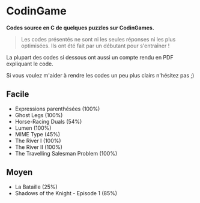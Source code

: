 # CodinGame

**Codes source en C de quelques puzzles sur CodinGames.**

> Les codes présentés ne sont ni les seules réponses ni les plus optimisées. Ils ont été fait par un débutant pour s'entraîner !

La plupart des codes si dessous ont aussi un compte rendu en PDF expliquant le code.

Si vous voulez m'aider à rendre les codes un peu plus clairs n'hésitez pas ;)

## Facile

- Expressions parenthésées (100%)
- Ghost Legs (100%)
- Horse-Racing Duals (54%)
- Lumen (100%)
- MIME Type (45%)
- The River I (100%)
- The River II (100%)
- The Travelling Salesman Problem (100%)

## Moyen

- La Bataille (25%)
- Shadows of the Knight - Episode 1 (85%)
